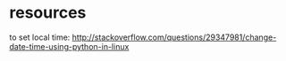 resources
======
to set local time: http://stackoverflow.com/questions/29347981/change-date-time-using-python-in-linux
